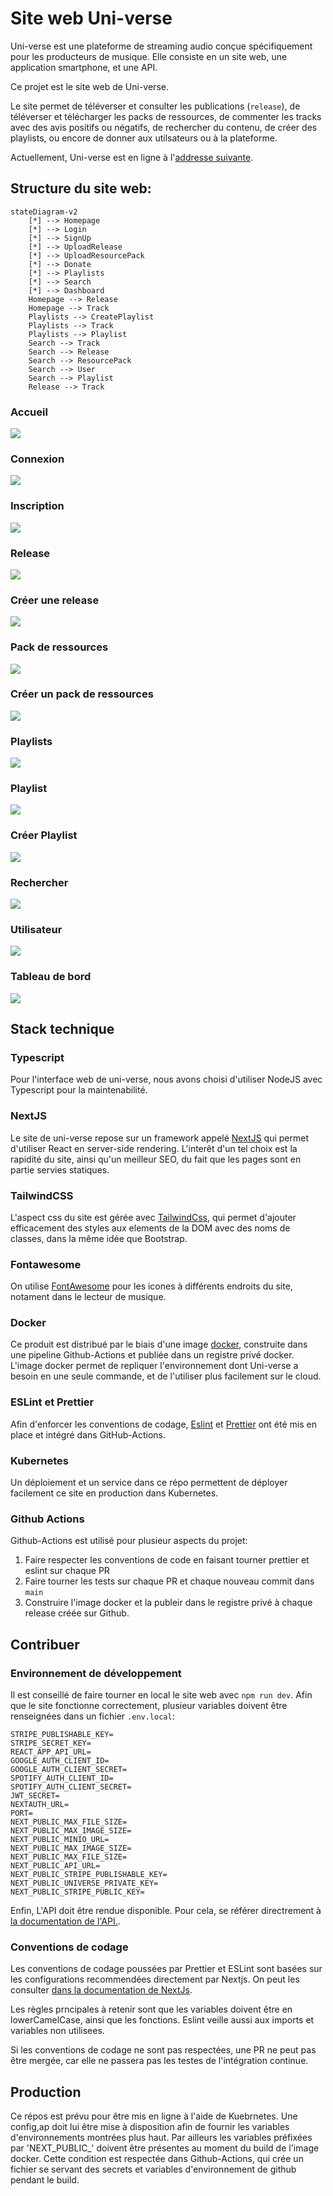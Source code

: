 # Site web Uni-verse

Uni-verse est une plateforme de streaming audio conçue spécifiquement pour les producteurs de musique.
Elle consiste en un site web, une application smartphone, et une API.

Ce projet est le site web de Uni-verse.

Le site permet de téléverser et consulter les publications (`release`), de téléverser et télécharger les packs de ressources, de commenter les tracks avec des avis positifs ou négatifs, de rechercher du contenu, de créer des playlists, ou encore de donner aux utilsateurs ou à la plateforme.

Actuellement, Uni-verse est en ligne à l'[addresse suivante](https://uni-verse.vagahbond.com).

## Structure du site web:

```mermaid
stateDiagram-v2
    [*] --> Homepage
    [*] --> Login
    [*] --> SignUp
    [*] --> UploadRelease
    [*] --> UploadResourcePack
    [*] --> Donate
    [*] --> Playlists
    [*] --> Search
    [*] --> Dashboard
    Homepage --> Release
    Homepage --> Track
    Playlists --> CreatePlaylist
    Playlists --> Track
    Playlists --> Playlist
    Search --> Track
    Search --> Release
    Search --> ResourcePack
    Search --> User
    Search --> Playlist
    Release --> Track
```

### Accueil
![](screenshots/homepage.png)
### Connexion
![](screenshots/login.png)
### Inscription
![](screenshots/signup.png)
### Release
![](screenshots/release.png)
### Créer une release
![](screenshots/release-upload.png)
### Pack de ressources
![](screenshots/resource-pack.png)
### Créer un pack de ressources
![](screenshots/resource-pack-upload.png)
### Playlists
![](screenshots/playlists.png)
### Playlist
![](screenshots/playlist.png)
### Créer Playlist
![](screenshots/playlist-create.png)
### Rechercher
![](screenshots/search.png)
### Utilisateur
![](screenshots/user.png)
### Tableau de bord
![](screenshots/dashboard.png)

## Stack technique

### Typescript
Pour l'interface web de uni-verse, nous avons choisi d'utiliser NodeJS avec Typescript pour la maintenabilité.

### NextJS
Le site de uni-verse repose sur un framework appelé [NextJS](https://nextjs.org/docs/getting-started) qui permet d'utiliser React en server-side rendering. L'interêt d'un tel choix est la rapidité du site, ainsi qu'un meilleur SEO, du fait que les pages sont en partie servies statiques.
### TailwindCSS
L'aspect css du site est gérée avec [TailwindCss](https://tailwindcss.com/docs/installation), qui permet d'ajouter efficacement des styles aux elements de la DOM avec des noms de classes, dans la même idée que Bootstrap.

### Fontawesome
On utilise [FontAwesome](https://fontawesome.com/search?s=solid%2Cbrands) pour les icones à différents endroits du site, notament dans le lecteur de musique.

### Docker
Ce produit est distribué par le biais d'une image [docker](https://www.docker.com/), construite dans une pipeline Github-Actions et publiée dans un registre privé docker.
L'image docker permet de repliquer l'environnement dont Uni-verse a besoin en une seule commande, et de l'utiliser plus facilement sur le cloud.

### ESLint et Prettier
Afin d'enforcer les conventions de codage, [Eslint](https://eslint.org/) et [Prettier](https://prettier.io/) ont été mis en place et intégré dans GitHub-Actions.

### Kubernetes
Un déploiement et un service dans ce répo permettent de déployer facilement ce site en production dans Kubernetes.

### Github Actions
Github-Actions est utilisé pour plusieur aspects du projet:
1) Faire respecter les conventions de code en faisant tourner prettier et eslint sur chaque PR
2) Faire tourner les tests sur chaque PR et chaque nouveau commit dans `main`
3) Construire l'image docker et la publeir dans le registre privé à chaque release créée sur Github.


## Contribuer

### Environnement de développement
Il est conseillé de faire tourner en local le site web avec `npm run dev`. Afin que le site fonctionne correctement, plusieur variables doivent être renseignées dans un fichier `.env.local`:

```
STRIPE_PUBLISHABLE_KEY=
STRIPE_SECRET_KEY=
REACT_APP_API_URL=
GOOGLE_AUTH_CLIENT_ID=
GOOGLE_AUTH_CLIENT_SECRET=
SPOTIFY_AUTH_CLIENT_ID=
SPOTIFY_AUTH_CLIENT_SECRET=
JWT_SECRET=
NEXTAUTH_URL=
PORT=
NEXT_PUBLIC_MAX_FILE_SIZE=
NEXT_PUBLIC_MAX_IMAGE_SIZE=
NEXT_PUBLIC_MINIO_URL=
NEXT_PUBLIC_MAX_IMAGE_SIZE=
NEXT_PUBLIC_MAX_FILE_SIZE=
NEXT_PUBLIC_API_URL=
NEXT_PUBLIC_STRIPE_PUBLISHABLE_KEY=
NEXT_PUBLIC_UNIVERSE_PRIVATE_KEY=
NEXT_PUBLIC_STRIPE_PUBLIC_KEY=

```

Enfin, L'API doit être rendue disponible. Pour cela, se référer directrement à [la documentation de l'API.](https://github.com/uni-verse-fm/uni-verse-api).

### Conventions de codage
Les conventions de codage poussées par Prettier et ESLint sont basées sur les configurations recommendées directement par Nextjs. On peut les consulter [dans la documentation de NextJs](https://nextjs.org/docs/basic-features/eslint).

Les règles prncipales à retenir sont que les variables doivent être en lowerCamelCase, ainsi que les fonctions. Eslint veille aussi aux imports et variables non utilisees.

Si les conventions de codage ne sont pas respectées, une PR ne peut pas être mergée, car elle ne passera pas les testes de l'intégration continue.

## Production

Ce répos est prévu pour être mis en ligne à l'aide de Kuebrnetes.
Une config,ap doit lui être mise à disposition afin de fournir les variables d'environnements montrées plus haut.
Par ailleurs les variables préfixées par 'NEXT_PUBLIC_' doivent être présentes au moment du build de l'image docker. Cette condition est respectée dans Github-Actions, qui crée un fichier se servant des secrets et variables d'environnement de github pendant le build.